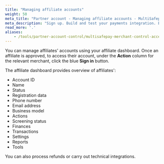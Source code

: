 ```yaml
---
title: "Managing affiliate accounts"
weight: 50
meta_title: "Partner account - Managing affiliate accounts - MultiSafepay Docs"
meta_description: "Sign up. Build and test your payments integration. Explore our products and services. Use our API Reference, SDKs, and wrappers. Get support."
read_more: '.'
aliases:
    - /tools/partner-account-control/multisafepay-merchant-control-access
---
```


You can manage affiliates' accounts using your affiliate dashboard. Once an affiliate is approved, to access their account, under the **Action** column for the relevant merchant, click the blue **Sign in** button.

The affiliate dashboard provides overview of affiliates':

- Account ID
- Name
- Status
- Registration data
- Phone number
- Email address
- Business model
- Actions
- Screening status
- Finances
- Transactions
- Settings
- Reports
- Tools

You can also process refunds or carry out technical integrations.



